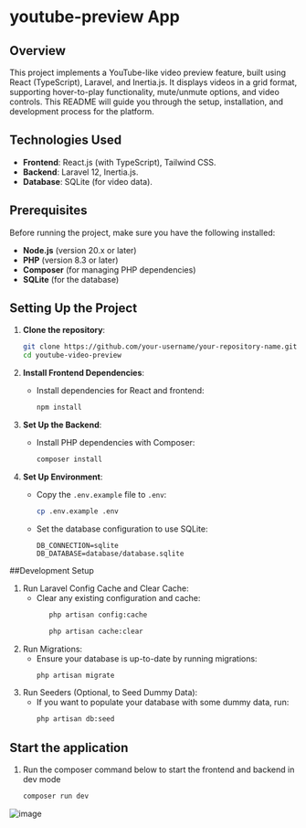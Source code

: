 # youtube-preview App

## Overview
This project implements a YouTube-like video preview feature, built using React (TypeScript), Laravel, and Inertia.js. It displays videos in a grid format, supporting hover-to-play functionality, mute/unmute options, and video controls. This README will guide you through the setup, installation, and development process for the platform.


## Technologies Used
- **Frontend**: React.js (with TypeScript), Tailwind CSS.
- **Backend**: Laravel 12, Inertia.js.
- **Database**: SQLite (for video data).

## Prerequisites
Before running the project, make sure you have the following installed:
- **Node.js** (version 20.x or later)
- **PHP** (version 8.3 or later)
- **Composer** (for managing PHP dependencies)
- **SQLite** (for the database)

## Setting Up the Project

1. **Clone the repository**:
   ```bash
   git clone https://github.com/your-username/your-repository-name.git
   cd youtube-video-preview
   ```

2. **Install Frontend Dependencies**:
   - Install dependencies for React and frontend:
     ```bash
     npm install
     ```

3. **Set Up the Backend**:
   - Install PHP dependencies with Composer:
     ```bash
     composer install
     ```

4. **Set Up Environment**:
   - Copy the `.env.example` file to `.env`:
     ```bash
     cp .env.example .env
     ```
   - Set the database configuration to use SQLite:
     ```dotenv
     DB_CONNECTION=sqlite
     DB_DATABASE=database/database.sqlite
     ```

##Development Setup
1. Run Laravel Config Cache and Clear Cache:
   - Clear any existing configuration and cache:
     ```bash
        php artisan config:cache
     ```
     ```bash
        php artisan cache:clear
     ```
2. Run Migrations:
   - Ensure your database is up-to-date by running migrations:
      ```bash
      php artisan migrate
     ```
4. Run Seeders (Optional, to Seed Dummy Data):
   - If you want to populate your database with some dummy data, run:
       ```bash
       php artisan db:seed
      ```

## Start the application
1. Run the composer command below to start the frontend and backend in dev mode
   ```bash
   composer run dev
   ```


![image](https://github.com/user-attachments/assets/9935a178-f8e7-4cff-8f09-1663f9edaae3)

